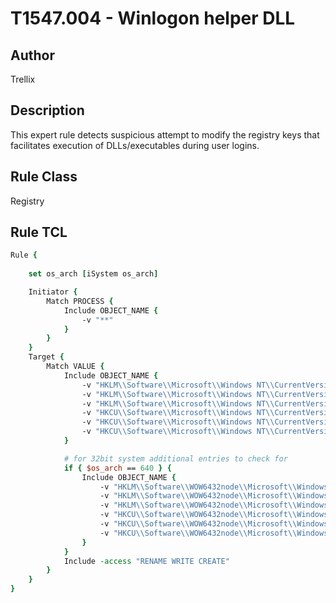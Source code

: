 # T1547.004 - Winlogon helper DLL

## Author
Trellix

## Description
This expert rule detects suspicious attempt to modify the registry keys that facilitates execution of DLLs/executables during user logins.

## Rule Class
Registry

## Rule TCL
```tcl
Rule {
	
	set os_arch [iSystem os_arch]

	Initiator {
		Match PROCESS {
			Include OBJECT_NAME {
				-v "**"
			}
		}
	}
	Target {
		Match VALUE {		
			Include OBJECT_NAME {
				-v "HKLM\\Software\\Microsoft\\Windows NT\\CurrentVersion\\Winlogon\\Shell"
				-v "HKLM\\Software\\Microsoft\\Windows NT\\CurrentVersion\\Winlogon\\Userinit"
				-v "HKLM\\Software\\Microsoft\\Windows NT\\CurrentVersion\\Winlogon\\Notify\\**"
				-v "HKCU\\Software\\Microsoft\\Windows NT\\CurrentVersion\\Winlogon\\Shell"
				-v "HKCU\\Software\\Microsoft\\Windows NT\\CurrentVersion\\Winlogon\\Userinit"				
				-v "HKCU\\Software\\Microsoft\\Windows NT\\CurrentVersion\\Winlogon\\Notify\\**"
			}

			# for 32bit system additional entries to check for 
			if { $os_arch == 640 } {
				Include OBJECT_NAME {
					-v "HKLM\\Software\\WOW6432node\\Microsoft\\Windows NT\\CurrentVersion\\Winlogon\\Shell"
					-v "HKLM\\Software\\WOW6432node\\Microsoft\\Windows NT\\CurrentVersion\\Winlogon\\Userinit"
					-v "HKLM\\Software\\WOW6432node\\Microsoft\\Windows NT\\CurrentVersion\\Winlogon\\Notify\\**"
					-v "HKCU\\Software\\WOW6432node\\Microsoft\\Windows NT\\CurrentVersion\\Winlogon\\Shell"
					-v "HKCU\\Software\\WOW6432node\\Microsoft\\Windows NT\\CurrentVersion\\Winlogon\\Userinit"
					-v "HKCU\\Software\\WOW6432node\\Microsoft\\Windows NT\\CurrentVersion\\Winlogon\\Notify\\**"
				}
			}
			Include -access "RENAME WRITE CREATE"
		}             
	}
}
```